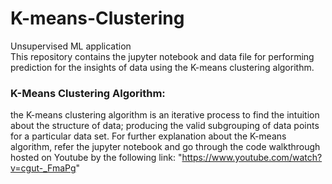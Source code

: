 # K-means-Clustering
Unsupervised ML application<br>
This repository contains the jupyter notebook and data file for performing prediction for the insights of data using the K-means clustering algorithm.<br>
### K-Means Clustering Algorithm:
the K-means clustering algorithm is an iterative process to find the intuition about the structure of data; producing the valid subgrouping of data points for a particular data set.
For further explanation about the K-means algorithm, refer the jupyter notebook and go through the code walkthrough hosted on Youtube by the following link: "https://www.youtube.com/watch?v=cgut-_FmaPg"
